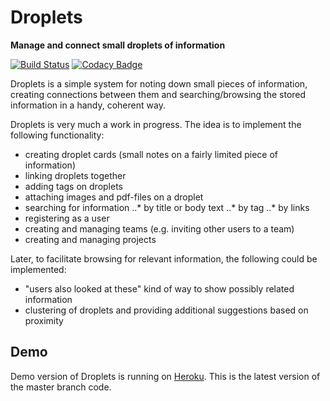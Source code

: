 # Droplets

**Manage and connect small droplets of information**

[![Build Status](https://travis-ci.org/pekoe09/droplets.svg?branch=master)](https://travis-ci.org/pekoe09/droplets)
[![Codacy Badge](https://api.codacy.com/project/badge/Grade/ce4bc055e2324b27a0043e54125f9586)](https://www.codacy.com/app/juha-kangas/droplets?utm_source=github.com&amp;utm_medium=referral&amp;utm_content=pekoe09/droplets&amp;utm_campaign=Badge_Grade)

Droplets is a simple system for noting down small pieces of information, creating connections between them and searching/browsing the stored information in a handy, coherent way.

Droplets is very much a work in progress. The idea is to implement the following functionality:
- creating droplet cards (small notes on a fairly limited piece of information)
- linking droplets together
- adding tags on droplets
- attaching images and pdf-files on a droplet
- searching for information
..* by title or body text
..* by tag
..* by links
- registering as a user
- creating and managing teams (e.g. inviting other users to a team)
- creating and managing projects

Later, to facilitate browsing for relevant information, the following could be implemented:
- "users also looked at these" kind of way to show possibly related information
- clustering of droplets and providing additional suggestions based on proximity

## Demo

Demo version of Droplets is running on [Heroku](https://infodrops.herokuapp.com/). This is the latest version of the master branch code.
